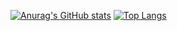 [![Anurag's GitHub stats](https://github-readme-stats.vercel.app/api?username=KirillFisenko)](https://github.com/anuraghazra/github-readme-stats)
[![Top Langs](https://github-readme-stats.vercel.app/api/top-langs/?username=KirillFisenko)](https://github.com/anuraghazra/github-readme-stats)
